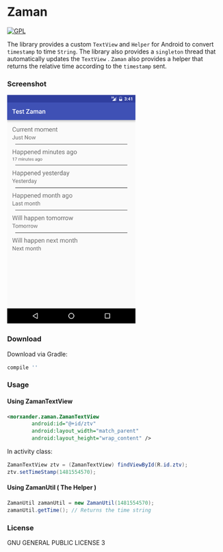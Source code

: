 # Zaman
[![GPL](https://img.shields.io/aur/license/yaourt.svg)]()

The library provides a custom `TextView` and  `Helper` for Android to convert `timestamp` to time `String`.
The library also provides a `singleton` thread that automatically updates the `TextView` .
`Zaman` also provides a helper that returns the relative time according to the `timestamp` sent.

### Screenshot
![Zaman](https://raw.githubusercontent.com/Morxander/Zaman/master/screenshot.png)

### Download

Download via Gradle:

```gradle
compile ''
```

### Usage
#### Using ZamanTextView
```xml
<morxander.zaman.ZamanTextView
        android:id="@+id/ztv"
        android:layout_width="match_parent"
        android:layout_height="wrap_content" />
```

In activity class:
```java
ZamanTextView ztv = (ZamanTextView) findViewById(R.id.ztv);
ztv.setTimeStamp(1481554570);
```

#### Using ZamanUtil ( The Helper )

```java
ZamanUtil zamanUtil = new ZamanUtil(1481554570);
zamanUtil.getTime(); // Returns the time string
```


### License 
GNU GENERAL PUBLIC LICENSE 3

